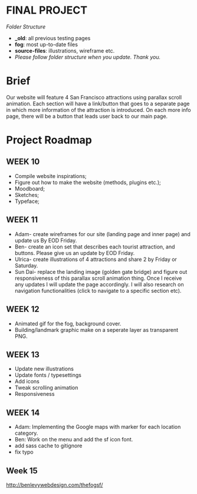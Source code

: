FINAL PROJECT
======
*Folder Structure* 
- **_old**: all previous testing pages
- **fog**: most up-to-date files
- **source-files**: illustrations, wireframe etc.
- *Please follow folder structure when you update. Thank you.*

Brief
======
Our website will feature 4 San Francisco attractions using parallax scroll animation. Each section will have a link/button that goes to a separate page in which more information of the attraction is introduced. On each more info page, there will be a button that leads user back to our main page.

Project Roadmap
======
WEEK 10
-----
- Compile website inspirations; 
- Figure out how to make the website (methods, plugins etc.); 
- Moodboard; 
- Sketches; 
- Typeface;

WEEK 11
------
- Adam- create wireframes for our site (landing page and inner page) and update us By EOD Friday.
- Ben- create an icon set that describes each tourist attraction, and buttons. Please give us an update by EOD Friday.
- Ulrica- create illustrations of 4 attractions and share 2 by Friday or Saturday.
- Sun Dai- replace the landing image (golden gate bridge) and figure out responsiveness of this parallax scroll animation thing. Once I receive any updates I will update the page accordingly. I will also research on navigation functionalities (click to navigate to a specific section etc).

WEEK 12
------
- Animated gif for the fog, background cover.
- Building/landmark graphic make on a seperate layer as transparent PNG.

WEEK 13
------
- Update new illustrations
- Update fonts / typesettings
- Add icons
- Tweak scrolling animation
- Responsiveness

WEEK 14
------
- Adam: Implementing the Google maps with marker for each location category.
- Ben: Work on the menu and add the sf icon font.
- add sass cache to gitignore
- fix typo

Week 15
------
http://benlevywebdesign.com/thefogsf/
